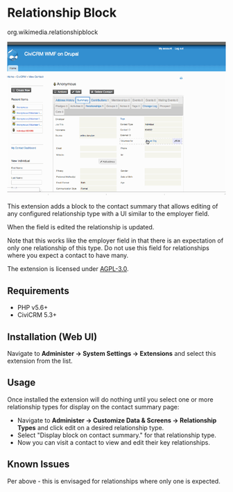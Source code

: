 # Relationship Block
org.wikimedia.relationshipblock

![Screenshot](/images/relationship_block.gif)

This extension adds a block to the contact summary that allows editing of 
any configured relationship type with a UI similar to the employer field.

When the field is edited the relationship is updated.

Note that this works like the employer field in that there is an expectation
of only one relationship of this type. Do not use this field for relationships
where you expect a contact to have many.


The extension is licensed under [AGPL-3.0](LICENSE.txt).

## Requirements

* PHP v5.6+
* CiviCRM 5.3+

## Installation (Web UI)

Navigate to **Administer -> System Settings -> Extensions** and select this extension from the list.

## Usage

Once installed the extension will do nothing until you select one or more relationship types for display on the contact summary page:

- Navigate to **Administer -> Customize Data & Screens -> Relationship Types** and click edit on a desired relationship type.
- Select "Display block on contact summary." for that relationship type.
- Now you can visit a contact to view and edit their key relationships.

## Known Issues

Per above - this is envisaged for relationships where only one is expected.
